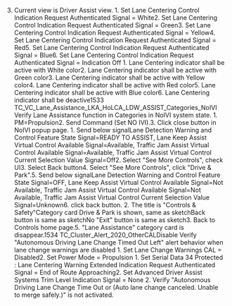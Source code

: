 3. Current view is Driver Assist view. 1. Set Lane Centering Control Indication Request Authenticated Signal = White2. Set Lane Centering Control Indication Request Authenticated Signal = Green3. Set Lane Centering Control Indication Request Authenticated Signal = Yellow4. Set Lane Centering Control Indication Request Authenticated Signal = Red5. Set Lane Centering Control Indication Request Authenticated Signal = Blue6. Set Lane Centering Control Indication Request Authenticated Signal = Indication Off 1. Lane Centering indicator shall be active with White color2. Lane Centering indicator shall be active with Green color3. Lane Centering indicator shall be active with Yellow color4. Lane Centering indicator shall be active with Red color5. Lane Centering indicator shall be active with Blue color6. Lane Centering indicator shall be deactive1533 TC_VC_Lane_Assistance_LKA_HoLCA_LDW_ASSIST_Categories_NoIVI Verify Lane Assistance function in Categories in NoIVI system state. 1. PM=Propulsion2. Send Command (Set NO IVI).3. Click close button in NoIVI popup page. 1. Send below signalLane Detection Warning and Control Feature State Signal=READY TO ASSIST, Lane Keep Assist Virtual Control Available Signal=Available, Traffic Jam Assist Virtual Control Available Signal=Available, Traffic Jam Assist Virtual Control Current Selection Value Signal=Off2. Select "See More Controls", check UI3. Select Back button4. Select "See More Controls", click "Drive & Park".5. Send below signalLane Detection Warning and Control Feature State Signal=OFF, Lane Keep Assist Virtual Control Available Signal=Not Available, Traffic Jam Assist Virtual Control Available Signal=Not Available, Traffic Jam Assist Virtual Control Current Selection Value Signal=Unknown6. click back button. 2. The title is "Controls & Safety"Category card Drive & Park is shown, same as sketchBack button is same as sketchNo "Exit" button is same as sketch3. Back to Controls home page.5. "Lane Assistance" category card is disappear.1534 TC_Cluster_Alert_2020_OtherCALDisable Verify "Autonomous Driving Lane Change Timed Out Left" alert behavior when lane change warnings are disabled 1. Set Lane Change Warnings CAL = Disabled2. Set Power Mode = Propulsion 1. Set Serial Data 34 Protected : Lane Centering Warning Extended Indication Request Authenticated Signal = End of Route Approaching2. Set Advanced Driver Assist Systems Trim Level Indication Signal = None 2. Verify "Autonomous Driving Lane Change Time Out or (Auto lane change canceled. Unable to merge safely.)" is not activated.